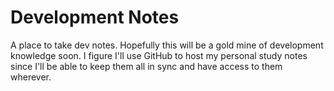 Development Notes
============

A place to take dev notes. Hopefully this will be a gold mine of development knowledge soon. I figure I'll use GitHub to host my personal study notes since I'll be able to keep them all in sync and have access to them wherever.

